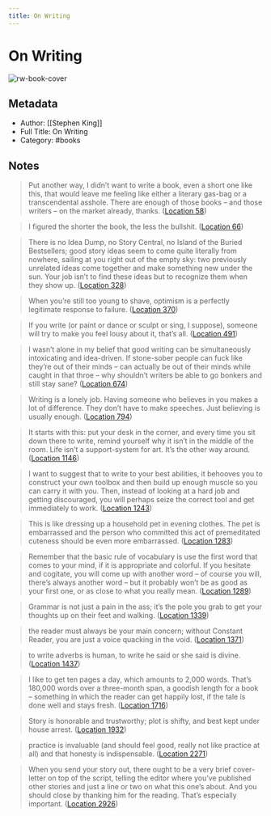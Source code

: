 ```yaml
---
title: On Writing
---
```

# On Writing

![rw-book-cover](https://images-na.ssl-images-amazon.com/images/I/41A3p6ukCFL._SL200_.jpg)

## Metadata
- Author: [[Stephen King]]
- Full Title: On Writing
- Category: #books

## Notes
> Put another way, I didn’t want to write a book, even a short one like this, that would leave me feeling like either a literary gas-bag or a transcendental asshole. There are enough of those books – and those writers – on the market already, thanks. ([Location 58](https://readwise.io/to_kindle?action=open&asin=B003BVFZ4Q&location=58))

> I figured the shorter the book, the less the bullshit. ([Location 66](https://readwise.io/to_kindle?action=open&asin=B003BVFZ4Q&location=66))

> There is no Idea Dump, no Story Central, no Island of the Buried Bestsellers; good story ideas seem to come quite literally from nowhere, sailing at you right out of the empty sky: two previously unrelated ideas come together and make something new under the sun. Your job isn’t to find these ideas but to recognize them when they show up. ([Location 328](https://readwise.io/to_kindle?action=open&asin=B003BVFZ4Q&location=328))

> When you’re still too young to shave, optimism is a perfectly legitimate response to failure. ([Location 370](https://readwise.io/to_kindle?action=open&asin=B003BVFZ4Q&location=370))

> If you write (or paint or dance or sculpt or sing, I suppose), someone will try to make you feel lousy about it, that’s all. ([Location 491](https://readwise.io/to_kindle?action=open&asin=B003BVFZ4Q&location=491))

> I wasn’t alone in my belief that good writing can be simultaneously intoxicating and idea-driven. If stone-sober people can fuck like they’re out of their minds – can actually be out of their minds while caught in that throe – why shouldn’t writers be able to go bonkers and still stay sane? ([Location 674](https://readwise.io/to_kindle?action=open&asin=B003BVFZ4Q&location=674))

> Writing is a lonely job. Having someone who believes in you makes a lot of difference. They don’t have to make speeches. Just believing is usually enough. ([Location 794](https://readwise.io/to_kindle?action=open&asin=B003BVFZ4Q&location=794))

> It starts with this: put your desk in the corner, and every time you sit down there to write, remind yourself why it isn’t in the middle of the room. Life isn’t a support-system for art. It’s the other way around. ([Location 1146](https://readwise.io/to_kindle?action=open&asin=B003BVFZ4Q&location=1146))

> I want to suggest that to write to your best abilities, it behooves you to construct your own toolbox and then build up enough muscle so you can carry it with you. Then, instead of looking at a hard job and getting discouraged, you will perhaps seize the correct tool and get immediately to work. ([Location 1243](https://readwise.io/to_kindle?action=open&asin=B003BVFZ4Q&location=1243))

> This is like dressing up a household pet in evening clothes. The pet is embarrassed and the person who committed this act of premeditated cuteness should be even more embarrassed. ([Location 1283](https://readwise.io/to_kindle?action=open&asin=B003BVFZ4Q&location=1283))

> Remember that the basic rule of vocabulary is use the first word that comes to your mind, if it is appropriate and colorful. If you hesitate and cogitate, you will come up with another word – of course you will, there’s always another word – but it probably won’t be as good as your first one, or as close to what you really mean. ([Location 1289](https://readwise.io/to_kindle?action=open&asin=B003BVFZ4Q&location=1289))

> Grammar is not just a pain in the ass; it’s the pole you grab to get your thoughts up on their feet and walking. ([Location 1339](https://readwise.io/to_kindle?action=open&asin=B003BVFZ4Q&location=1339))

> the reader must always be your main concern; without Constant Reader, you are just a voice quacking in the void. ([Location 1371](https://readwise.io/to_kindle?action=open&asin=B003BVFZ4Q&location=1371))

> to write adverbs is human, to write he said or she said is divine. ([Location 1437](https://readwise.io/to_kindle?action=open&asin=B003BVFZ4Q&location=1437))

> I like to get ten pages a day, which amounts to 2,000 words. That’s 180,000 words over a three-month span, a goodish length for a book – something in which the reader can get happily lost, if the tale is done well and stays fresh. ([Location 1716](https://readwise.io/to_kindle?action=open&asin=B003BVFZ4Q&location=1716))

> Story is honorable and trustworthy; plot is shifty, and best kept under house arrest. ([Location 1932](https://readwise.io/to_kindle?action=open&asin=B003BVFZ4Q&location=1932))

> practice is invaluable (and should feel good, really not like practice at all) and that honesty is indispensable. ([Location 2271](https://readwise.io/to_kindle?action=open&asin=B003BVFZ4Q&location=2271))

> When you send your story out, there ought to be a very brief cover-letter on top of the script, telling the editor where you’ve published other stories and just a line or two on what this one’s about. And you should close by thanking him for the reading. That’s especially important. ([Location 2926](https://readwise.io/to_kindle?action=open&asin=B003BVFZ4Q&location=2926))

